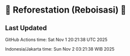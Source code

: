 
# 🌳 Reforestation (Reboisasi) 🌲

## Last Updated

GitHub Actions time: Sat Nov  1 20:21:38 UTC 2025

Indonesia/Jakarta time: Sun Nov  2 03:21:38 WIB 2025
